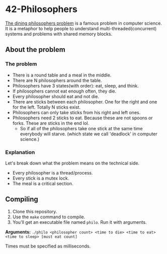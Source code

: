 # 42-Philosophers

[The dining philosophers problem](https://arc.net/l/quote/lzhimdns) is a famous problem in computer science. It is a metaphor to help people to understand multi-threaded(concurrent) systems and problems with shared memory blocks.

## About the problem
### The problem
* There is a round table and a meal in the middle.
* There are N philosophers around the table.
* Philosophers have 3 states(with order): eat, sleep, and think.
* If philosophers cannot eat enough often, they die.
* Every philosopher should eat and not die.
* There are sticks between each philosopher. One for the right and one for the left. Totally N sticks exist.
* Philosophers can only take sticks from his right and left ones.
* Philosophers need 2 sticks to eat. Because these are not spoons or forks. These are sticks in the end lol.
  * So if all of the philosophers take one stick at the same time everybody will starve. (which state we call 'deadlock' in computer science.)

### Explanation
Let's break down what the problem means on the technical side.

* Every philosopher is a thread/process.
* Every stick is a mutex lock.
* The meal is a critical section.

## Compiling

1. Clone this repository.
2. Use the `make` command to compile.
3. You'll get an executable file named `philo`. Run it with arguments.

**Arguments:** `./philo <philosopher count> <time to die> <time to eat> <time to sleep> [must eat count]`

Times must be specified as milliseconds. 
